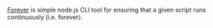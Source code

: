 [Forever](https://github.com/nodejitsu/forever/) is simple node.js CLI tool for ensuring that a given script runs continuously (i.e. forever).

